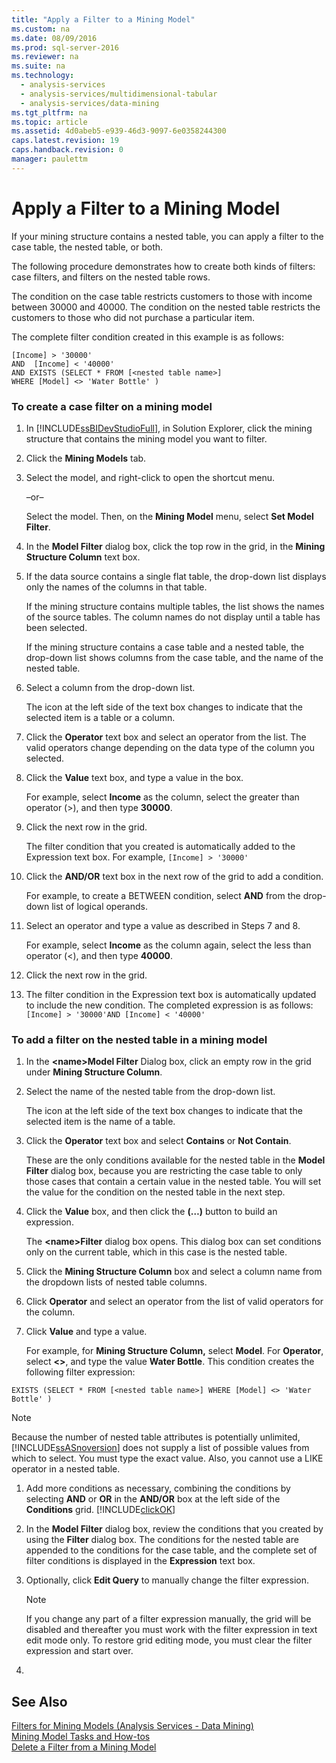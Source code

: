 ```yaml
---
title: "Apply a Filter to a Mining Model"
ms.custom: na
ms.date: 08/09/2016
ms.prod: sql-server-2016
ms.reviewer: na
ms.suite: na
ms.technology: 
  - analysis-services
  - analysis-services/multidimensional-tabular
  - analysis-services/data-mining
ms.tgt_pltfrm: na
ms.topic: article
ms.assetid: 4d0abeb5-e939-46d3-9097-6e0358244300
caps.latest.revision: 19
caps.handback.revision: 0
manager: paulettm
---
```

# Apply a Filter to a Mining Model
If your mining structure contains a nested table, you can apply a filter to the case table, the nested table, or both.  
  
 The following procedure demonstrates how to create both kinds of filters: case filters, and filters on the nested table rows.  
  
 The condition on the case table restricts customers to those with income between 30000 and 40000. The condition on the nested table restricts the customers to those who did not purchase a particular item.  
  
 The complete filter condition created in this example is as follows:  
  
```  
[Income] > '30000'   
AND  [Income] < '40000'   
AND EXISTS (SELECT * FROM [<nested table name>]   
WHERE [Model] <> 'Water Bottle' )   
```  
  
### To create a case filter on a mining model  
  
1.  In [!INCLUDE[ssBIDevStudioFull](../../Topics/TopicNameContainA/tokens/ssBIDevStudioFull_md.md)], in Solution Explorer, click the mining structure that contains the mining model you want to filter.  
  
2.  Click the **Mining Models** tab.  
  
3.  Select the model, and right-click to open the shortcut menu.  
  
     –or–  
  
     Select the model. Then, on the **Mining Model** menu, select **Set Model Filter**.  
  
4.  In the **Model Filter** dialog box, click the top row in the grid, in the **Mining Structure Column** text box.  
  
5.  If the data source contains a single flat table, the drop-down list displays only the names of the columns in that table.  
  
     If the mining structure contains multiple tables, the list shows the names of the source tables. The column names do not display until a table has been selected.  
  
     If the mining structure contains a case table and a nested table, the drop-down list shows columns from the case table, and the name of the nested table.  
  
6.  Select a column from the drop-down list.  
  
     The icon at the left side of the text box changes to indicate that the selected item is a table or a column.  
  
7.  Click the **Operator** text box and select an operator from the list. The valid operators change depending on the data type of the column you selected.  
  
8.  Click the **Value** text box, and type a value in the box.  
  
     For example, select **Income** as the column, select the greater than operator (>), and then type **30000**.  
  
9. Click the next row in the grid.  
  
     The filter condition that you created is automatically added to the Expression text box. For example, `[Income] > '30000'`  
  
10. Click the **AND/OR** text box in the next row of the grid to add a condition.  
  
     For example, to create a BETWEEN condition, select **AND** from the drop-down list of logical operands.  
  
11. Select an operator and type a value as described in Steps 7 and 8.  
  
     For example, select **Income** as the column again, select the less than operator (<), and then type **40000**.  
  
12. Click the next row in the grid.  
  
13. The filter condition in the Expression text box is automatically updated to include the new condition. The completed expression is as follows: `[Income] > '30000'AND [Income] < '40000'`  
  
### To add a filter on the nested table in a mining model  
  
1.  In the **<name\>Model Filter** Dialog box, click an empty row in the grid under **Mining Structure Column**.  
  
2.  Select the name of the nested table from the drop-down list.  
  
     The icon at the left side of the text box changes to indicate that the selected item is the name of a table.  
  
3.  Click the **Operator** text box and select **Contains** or **Not Contain**.  
  
     These are the only conditions available for the nested table in the **Model Filter** dialog box, because you are restricting the case table to only those cases that contain a certain value in the nested table. You will set the value for the condition on the nested table in the next step.  
  
4.  Click the **Value** box, and then click the **(…)** button to build an expression.  
  
     The **<name\>Filter** dialog box opens. This dialog box can set conditions only on the current table, which in this case is the nested table.  
  
5.  Click the **Mining Structure Column** box and select a column name from the dropdown lists of nested table columns.  
  
6.  Click **Operator** and select an operator from the list of valid operators for the column.  
  
7.  Click **Value** and type a value.  
  
     For example, for **Mining Structure Column,** select **Model**. For **Operator**, select **<>**, and type the value **Water Bottle**. This condition creates the following filter expression:  
  
```  
EXISTS (SELECT * FROM [<nested table name>] WHERE [Model] <> 'Water Bottle' )   
```  
  
> [!NOTE]  
>  Because the number of nested table attributes is potentially unlimited, [!INCLUDE[ssASnoversion](../../Topics/TopicNameContainA/tokens/ssASnoversion_md.md)] does not supply a list of possible values from which to select. You must type the exact value. Also, you cannot use a LIKE operator in a nested table.  
  
1.  Add more conditions as necessary, combining the conditions by selecting **AND** or **OR** in the **AND/OR** box at the left side of the **Conditions** grid. [!INCLUDE[clickOK](../../Topics/TopicNameContainA/tokens/clickOK_md.md)]  
  
2.  In the **Model Filter** dialog box, review the conditions that you created by using the **Filter** dialog box. The conditions for the nested table are appended to the conditions for the case table, and the complete set of filter conditions is displayed in the **Expression** text box.  
  
3.  Optionally, click **Edit Query** to manually change the filter expression.  
  
    > [!NOTE]  
    >  If you change any part of a filter expression manually, the grid will be disabled and thereafter you must work with the filter expression in text edit mode only. To restore grid editing mode, you must clear the filter expression and start over.  
  
4.  
  
## See Also  
 [Filters for Mining Models (Analysis Services - Data Mining)](../../Topics/TopicNameNotContainA/Filters-for-Mining-Models--Analysis-Services---Data-Mining-.md)   
 [Mining Model Tasks and How-tos](../../Topics/TopicNameNotContainA/Mining-Model-Tasks-and-How-tos.md)   
 [Delete a Filter from a Mining Model](../../Topics/TopicNameContainA/Delete-a-Filter-from-a-Mining-Model.md)